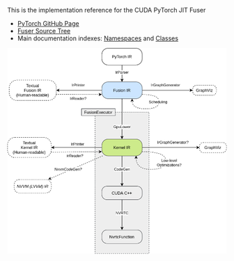 
This is the implementation reference for the CUDA PyTorch JIT Fuser

- [PyTorch GitHub Page](https://github.com/pytorch/pytorch)
- [Fuser Source Tree](https://github.com/pytorch/pytorch/tree/master/torch/csrc/jit/codegen/cuda)
- Main documentation indexes: [Namespaces](namespaces.html) and [Classes](annotated.html)

![Fuser Architecture Overview](images/ir_architecture.png)
